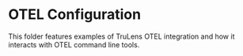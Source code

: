 # OTEL Configuration

This folder features examples of TruLens OTEL integration and how it interacts
with OTEL command line tools.
